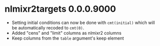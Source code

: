 # nlmixr2targets 0.0.0.9000

* Setting initial conditions can now be done with `cmt(initial)` which will be
  automatically recoded to `cmt(0)`.
* Added "cens" and "limit" columns as nlmixr2 columns
* Keep columns from the `table` argument's keep element
